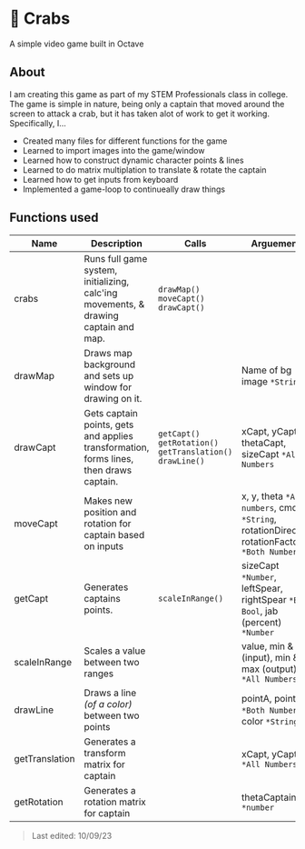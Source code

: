 # 🦀 Crabs
A simple video game built in Octave

## About

I am creating this game as part of my STEM Professionals class in college. The game is simple in nature, being only a captain that moved around the screen to attack a crab, but it has taken alot of work to get it working. Specifically, I...
- Created many files for different functions for the game
- Learned to import images into the game/window
- Learned how to construct dynamic character points & lines
- Learned to do matrix multiplation to translate & rotate the captain
- Learned how to get inputs from keyboard
- Implemented a game-loop to continueally draw things


## Functions used

| Name       | Description | Calls | Arguements | Returns
| --- | --- | --- | --- | --- |
| crabs | Runs full game system, initializing, calc'ing movements, & drawing captain and map. | `drawMap()` `moveCapt()` `drawCapt()` | | |
| drawMap | Draws map background and sets up window for drawing on it. | | Name of bg image `*String` | Width & Hight of canvas
| drawCapt | Gets captain points, gets and applies transformation, forms lines, then draws captain. | `getCapt()` `getRotation()` `getTranslation()` `drawLine()` | xCapt, yCapt, thetaCapt, sizeCapt `*All Numbers` | Captain Graphics Vector
| moveCapt | Makes new position and rotation for captain based on inputs | | x, y, theta `*All numbers`, cmd `*String`, rotationDirection, rotationFactor `*Both Numbers` | New xCapt, yCapt, thetaCapt
| getCapt | Generates captains points. | `scaleInRange()` | sizeCapt `*Number`, leftSpear, rightSpear `*Both Bool`, jab (percent) `*Number` | Captain points matrix
| scaleInRange | Scales a value between two ranges | | value, min & max (input), min & max (output) `*All Numbers` | Scaled value
| drawLine | Draws a line *(of a color)* between two points | | pointA, pointB `*Both Numbers`, color `*String` | Plotted line
| getTranslation | Generates a transform matrix for captain | | xCapt, yCapt `*All Numbers` | Transform matrix
| getRotation | Generates a rotation matrix for captain | | thetaCaptain `*number` | Rotation matrix


> Last edited: 10/09/23
